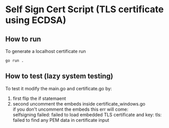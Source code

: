 # Self Sign Cert Script (TLS certificate using ECDSA)

## How to run
To generate a localhost certificate run

    go run .

## How to test (lazy system testing)
To test it modify the main.go and certificate.go by: <br/>
1) first flip the if statemaent <br/>
2) second uncomment the embeds inside certificate_windows.go <br/>
if you don't uncomment the embeds this err will come: <br/>
selfsigning failed: failed to load embedded TLS certificate and key: tls: failed to find any PEM data in certificate input <br/>
